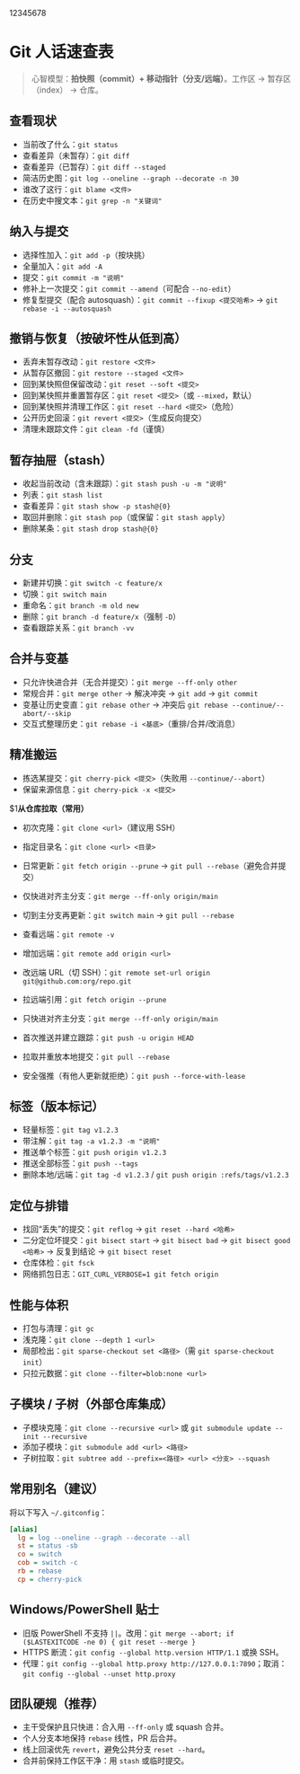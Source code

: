 12345678
# Git 人话速查表

> 心智模型：**拍快照（commit）+ 移动指针（分支/远端）**。工作区 → 暂存区（index） → 仓库。

## 查看现状

* 当前改了什么：`git status`
* 查看差异（未暂存）：`git diff`
* 查看差异（已暂存）：`git diff --staged`
* 简洁历史图：`git log --oneline --graph --decorate -n 30`
* 谁改了这行：`git blame <文件>`
* 在历史中搜文本：`git grep -n "关键词"`

## 纳入与提交

* 选择性加入：`git add -p`（按块挑）
* 全量加入：`git add -A`
* 提交：`git commit -m "说明"`
* 修补上一次提交：`git commit --amend`（可配合 `--no-edit`）
* 修复型提交（配合 autosquash）：`git commit --fixup <提交哈希>` → `git rebase -i --autosquash`

## 撤销与恢复（按破坏性从低到高）

* 丢弃未暂存改动：`git restore <文件>`
* 从暂存区撤回：`git restore --staged <文件>`
* 回到某快照但保留改动：`git reset --soft <提交>`
* 回到某快照并重置暂存区：`git reset <提交>`（或 `--mixed`，默认）
* 回到某快照并清理工作区：`git reset --hard <提交>`（危险）
* 公开历史回滚：`git revert <提交>`（生成反向提交）
* 清理未跟踪文件：`git clean -fd`（谨慎）

## 暂存抽屉（stash）

* 收起当前改动（含未跟踪）：`git stash push -u -m "说明"`
* 列表：`git stash list`
* 查看差异：`git stash show -p stash@{0}`
* 取回并删除：`git stash pop`（或保留：`git stash apply`）
* 删除某条：`git stash drop stash@{0}`

## 分支

* 新建并切换：`git switch -c feature/x`
* 切换：`git switch main`
* 重命名：`git branch -m old new`
* 删除：`git branch -d feature/x`（强制 `-D`）
* 查看跟踪关系：`git branch -vv`

## 合并与变基

* 只允许快进合并（无合并提交）：`git merge --ff-only other`
* 常规合并：`git merge other` → 解决冲突 → `git add` → `git commit`
* 变基让历史变直：`git rebase other` → 冲突后 `git rebase --continue/--abort/--skip`
* 交互式整理历史：`git rebase -i <基底>`（重排/合并/改消息）

## 精准搬运

* 拣选某提交：`git cherry-pick <提交>`（失败用 `--continue/--abort`）
* 保留来源信息：`git cherry-pick -x <提交>`

$1**从仓库拉取（常用）**

* 初次克隆：`git clone <url>`（建议用 SSH）

* 指定目录名：`git clone <url> <目录>`

* 日常更新：`git fetch origin --prune` → `git pull --rebase`（避免合并提交）

* 仅快进对齐主分支：`git merge --ff-only origin/main`

* 切到主分支再更新：`git switch main` → `git pull --rebase`

* 查看远端：`git remote -v`

* 增加远端：`git remote add origin <url>`

* 改远端 URL（切 SSH）：`git remote set-url origin git@github.com:org/repo.git`

* 拉远端引用：`git fetch origin --prune`

* 只快进对齐主分支：`git merge --ff-only origin/main`

* 首次推送并建立跟踪：`git push -u origin HEAD`

* 拉取并重放本地提交：`git pull --rebase`

* 安全强推（有他人更新就拒绝）：`git push --force-with-lease`

## 标签（版本标记）

* 轻量标签：`git tag v1.2.3`
* 带注解：`git tag -a v1.2.3 -m "说明"`
* 推送单个标签：`git push origin v1.2.3`
* 推送全部标签：`git push --tags`
* 删除本地/远端：`git tag -d v1.2.3` / `git push origin :refs/tags/v1.2.3`

## 定位与排错

* 找回“丢失”的提交：`git reflog` → `git reset --hard <哈希>`
* 二分定位坏提交：`git bisect start` → `git bisect bad` → `git bisect good <哈希>` → 反复到结论 → `git bisect reset`
* 仓库体检：`git fsck`
* 网络抓包日志：`GIT_CURL_VERBOSE=1 git fetch origin`

## 性能与体积

* 打包与清理：`git gc`
* 浅克隆：`git clone --depth 1 <url>`
* 局部检出：`git sparse-checkout set <路径>`（需 `git sparse-checkout init`）
* 只拉元数据：`git clone --filter=blob:none <url>`

## 子模块 / 子树（外部仓库集成）

* 子模块克隆：`git clone --recursive <url>` 或 `git submodule update --init --recursive`
* 添加子模块：`git submodule add <url> <路径>`
* 子树拉取：`git subtree add --prefix=<路径> <url> <分支> --squash`

## 常用别名（建议）

将以下写入 `~/.gitconfig`：

```ini
[alias]
  lg = log --oneline --graph --decorate --all
  st = status -sb
  co = switch
  cob = switch -c
  rb = rebase
  cp = cherry-pick
```

## Windows/PowerShell 贴士

* 旧版 PowerShell 不支持 `||`。改用：`git merge --abort; if ($LASTEXITCODE -ne 0) { git reset --merge }`
* HTTPS 断流：`git config --global http.version HTTP/1.1` 或换 SSH。
* 代理：`git config --global http.proxy http://127.0.0.1:7890`；取消：`git config --global --unset http.proxy`

## 团队硬规（推荐）

* 主干受保护且只快进：合入用 `--ff-only` 或 squash 合并。
* 个人分支本地保持 `rebase` 线性，PR 后合并。
* 线上回滚优先 `revert`，避免公共分支 `reset --hard`。
* 合并前保持工作区干净：用 `stash` 或临时提交。
